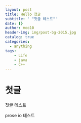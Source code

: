```yaml
---
layout: post
title: Hello 첫글
subtitle: ' "첫글 테스트"'
date: {}
author: moo10
header-img: img/post-bg-2015.jpg
catalog: true
categories:
  - anything
tags:
    - Life
    - java
    - C++
---
```


# 첫글
 첫글 테스트
 
prose io 테스트
